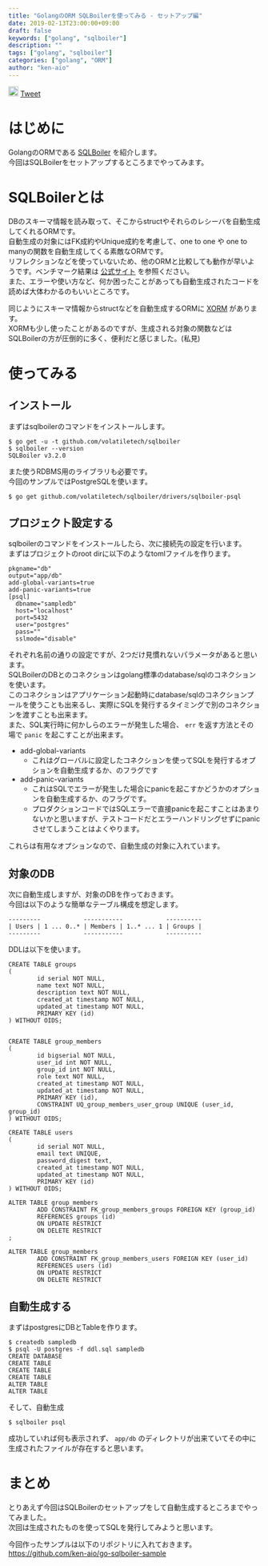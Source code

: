 ```yaml
---
title: "GolangのORM SQLBoilerを使ってみる - セットアップ編"
date: 2019-02-13T23:00:00+09:00
draft: false
keywords: ["golang", "sqlboiler"]
description: ""
tags: ["golang", "sqlboiler"]
categories: ["golang", "ORM"]
author: "ken-aio"
---
```


<a href="http://b.hatena.ne.jp/entry/" class="hatena-bookmark-button" data-hatena-bookmark-layout="vertical-normal" data-hatena-bookmark-lang="ja" title="このエントリーをはてなブックマークに追加"><img src="https://b.st-hatena.com/images/entry-button/button-only@2x.png" alt="このエントリーをはてなブックマークに追加" width="20" height="20" style="border: none;" /></a><script type="text/javascript" src="https://b.st-hatena.com/js/bookmark_button.js" charset="utf-8" async="async"></script>
<a href="https://twitter.com/share?ref_src=twsrc%5Etfw" class="twitter-share-button" data-show-count="false">Tweet</a><script async src="https://platform.twitter.com/widgets.js" charset="utf-8"></script>

# はじめに
GolangのORMである [SQLBoiler](https://github.com/volatiletech/sqlboiler) を紹介します。  
今回はSQLBoilerをセットアップするところまでやってみます。  

# SQLBoilerとは
DBのスキーマ情報を読み取って、そこからstructやそれらのレシーバを自動生成してくれるORMです。  
自動生成の対象にはFK成約やUnique成約を考慮して、one to one や one to manyの関数を自動生成してくる素敵なORMです。  
リフレクションなどを使っていないため、他のORMと比較しても動作が早いようです。ベンチマーク結果は [公式サイト](https://github.com/volatiletech/sqlboiler#benchmarks) を参照ください。  
また、エラーや使い方など、何か困ったことがあっても自動生成されたコードを読めば大体わかるのもいいところです。  

同じようにスキーマ情報からstructなどを自動生成するORMに [XORM](https://github.com/go-xorm) があります。  
XORMも少し使ったことがあるのですが、生成される対象の関数などはSQLBoilerの方が圧倒的に多く、便利だと感じました。(私見)  

# 使ってみる
## インストール
まずはsqlboilerのコマンドをインストールします。  
```
$ go get -u -t github.com/volatiletech/sqlboiler
$ sqlboiler --version
SQLBoiler v3.2.0
```

また使うRDBMS用のライブラリも必要です。  
今回のサンプルではPostgreSQLを使います。  
```
$ go get github.com/volatiletech/sqlboiler/drivers/sqlboiler-psql
```

## プロジェクト設定する
sqlboilerのコマンドをインストールしたら、次に接続先の設定を行います。  
まずはプロジェクトのroot dirに以下のようなtomlファイルを作ります。  
```
pkgname="db"
output="app/db"
add-global-variants=true
add-panic-variants=true
[psql]
  dbname="sampledb"
  host="localhost"
  port=5432
  user="postgres"
  pass=""
  sslmode="disable"
```
それぞれ名前の通りの設定ですが、2つだけ見慣れないパラメータがあると思います。  
SQLBoilerのDBとのコネクションはgolang標準のdatabase/sqlのコネクションを使います。  
このコネクションはアプリケーション起動時にdatabase/sqlのコネクションプールを使うことも出来るし、実際にSQLを発行するタイミングで別のコネクションを渡すことも出来ます。  
また、SQL実行時に何かしらのエラーが発生した場合、 `err` を返す方法とその場で `panic` を起こすことが出来ます。

* add-global-variants
  * これはグローバルに設定したコネクションを使ってSQLを発行するオプションを自動生成するか、のフラグです
* add-panic-variants
  * これはSQLでエラーが発生した場合にpanicを起こすかどうかのオプションを自動生成するか、のフラグです。
  * プロダクションコードではSQLエラーで直接panicを起こすことはあまりないかと思いますが、テストコードだとエラーハンドリングせずにpanicさせてしまうことはよくやります。

これらは有用なオプションなので、自動生成の対象に入れています。

## 対象のDB
次に自動生成しますが、対象のDBを作っておきます。  
今回は以下のような簡単なテーブル構成を想定します。  

```
---------            -----------            ----------
| Users | 1 ... 0..* | Members | 1..* ... 1 | Groups |
---------            -----------            ----------
```

DDLは以下を使います。  

```
CREATE TABLE groups
(
        id serial NOT NULL,
        name text NOT NULL,
        description text NOT NULL,
        created_at timestamp NOT NULL,
        updated_at timestamp NOT NULL,
        PRIMARY KEY (id)
) WITHOUT OIDS;


CREATE TABLE group_members
(
        id bigserial NOT NULL,
        user_id int NOT NULL,
        group_id int NOT NULL,
        role text NOT NULL,
        created_at timestamp NOT NULL,
        updated_at timestamp NOT NULL,
        PRIMARY KEY (id),
        CONSTRAINT UQ_group_members_user_group UNIQUE (user_id, group_id)
) WITHOUT OIDS;

CREATE TABLE users
(
        id serial NOT NULL,
        email text UNIQUE,
        password_digest text,
        created_at timestamp NOT NULL,
        updated_at timestamp NOT NULL,
        PRIMARY KEY (id)
) WITHOUT OIDS;

ALTER TABLE group_members
        ADD CONSTRAINT FK_group_members_groups FOREIGN KEY (group_id)
        REFERENCES groups (id)
        ON UPDATE RESTRICT
        ON DELETE RESTRICT
;

ALTER TABLE group_members
        ADD CONSTRAINT FK_group_members_users FOREIGN KEY (user_id)
        REFERENCES users (id)
        ON UPDATE RESTRICT
        ON DELETE RESTRICT
```

## 自動生成する
まずはpostgresにDBとTableを作ります。  
```
$ createdb sampledb
$ psql -U postgres -f ddl.sql sampledb
CREATE DATABASE
CREATE TABLE
CREATE TABLE
CREATE TABLE
ALTER TABLE
ALTER TABLE
```

そして、自動生成  
```
$ sqlboiler psql
```
成功していれば何も表示されず、 `app/db` のディレクトリが出来ていてその中に生成されたファイルが存在すると思います。  

# まとめ
とりあえず今回はSQLBoilerのセットアップをして自動生成するところまでやってみました。  
次回は生成されたものを使ってSQLを発行してみようと思います。  

今回作ったサンプルは以下のリポジトリに入れておきます。  
https://github.com/ken-aio/go-sqlboiler-sample
